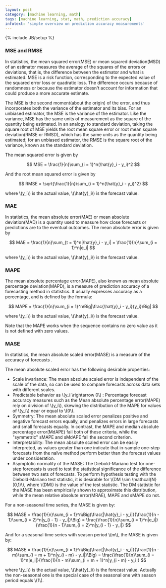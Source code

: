 ```yaml
---
layout: post
category: [machine learning, math]
tags: [machine learning, stat, math, prediction accuracy]
infotext: 'simple overview on prediction accuracy measurements'
---
```

{% include JB/setup %}

<script type="text/javascript" src="http://cdn.mathjax.org/mathjax/latest/MathJax.js?config=TeX-AMS-MML_HTMLorMML"></script>

### MSE and RMSE

In statistics, the mean squared error(MSE) or mean squared deviation(MSD) of an estimator measures 
the average of the squares of the errors or deviations, that is, the difference between the 
estimator and what is estimated. MSE is a risk function, corresponding to the expected value of the 
squared error loss or quadratic loss. The difference occurs because of randomness or because the 
estimator doesn't account for information that could produce a more accurate estimate.

The MSE is the second moment(about the origin) of the error, and thus incorporates both the variance 
of the estimator and its bias. For an unbiased estimator, the MSE is the variance of the estimator. 
Like the variance, MSE has the same units of measurement as the square of the quantity being 
estimated. In an analogy to standard deviation, taking the square root of MSE yields the 
root mean square error or root mean square deviation(RMSE or RMSD), which has the same units as the 
quantity being estimated; for an unbiased estimator, the RMSE is the square root of the variance, 
known as the standard deviation.

The mean squared error is given by

$$
MSE = \frac{1}{n}\sum_{i = 1}^n(\hat{y}_i - y_i)^2
$$

And the root mean squared error is given by

$$
RMSE = \sqrt{\frac{1}{n}\sum_{i = 1}^n(\hat{y}_i - y_i)^2}
$$

where \\(y_i\\) is the actual value, \\(\hat{y}_i\\) is the forecast value.

### MAE

In statistics, the mean absolute error(MAE) or mean absolute deviation(MAD) is a quantity used to 
measure how close forecasts or predictions are to the eventual outcomes. The mean absolute error 
is given by

$$
MAE = \frac{1}{n}\sum_{t = 1}^n|\hat{y}_i - y_i| = \frac{1}{n}\sum_{i = 1}^n|e_i|
$$

where \\(y_i\\) is the actual value, \\(\hat{y}_i\\) is the forecast value.

### MAPE

The mean absolute percentage error(MAPE), also known as mean absolute percentage deviation(MAPD), is 
a measure of prediction accuracy of a forecasting method in statistics. It usually expresses accuracy 
as a percentage, and is defined by the formula:

$$
MAPE = \frac{1}{n}\sum_{i = 1}^n\Big|\frac{\hat{y}_i - y_i}{y_i}\Big|
$$

where \\(y_i\\) is the actual value, \\(\hat{y}_i\\) is the forecast value.

Note that the MAPE works when the sequence contains no zero value as it is not defined with zero 
values.

### MASE

In statistics, the mean absolute scaled error(MASE) is a measure of the accuracy of forecasts .

The mean absolute scaled error has the following desirable properties:

- Scale invariance: The mean absolute scaled error is independent of the scale of the data, so can 
be used to compare forecasts across data sets with different scales.
- Predictable behavior as \\(y_i \rightarrow 0\\) : Percentage forecast accuracy measures such as 
the Mean absolute percentage error(MAPE) rely on division of \\(y_i\\), skewing the distribution of 
the MAPE for values of \\(y_i\\) near or equal to \\(0\\).
- Symmetry: The mean absolute scaled error penalizes positive and negative forecast errors equally, 
and penalizes errors in large forecasts and small forecasts equally. In contrast, the MAPE and 
median absolute percentage error(MdAPE) fail both of these criteria, while the "symmetric" sMAPE and 
sMdAPE fail the second criterion.
- Interpretability: The mean absolute scaled error can be easily interpreted, as values greater 
than one indicate that in-sample one-step forecasts from the naïve method perform better than the 
forecast values under consideration.
- Asymptotic normality of the MASE: The Diebold-Mariano test for one-step forecasts is used to test 
the statistical significance of the difference between two sets of forecasts. To perform hypothesis 
testing with the Diebold-Mariano test statistic, it is desirable for \\(DM \sim \mathcal{N}(0,1)\\), 
where \\(DM\\) is the value of the test statistic. The DM statistic for the MASE has been 
empirically shown to approximate this distribution, while the mean relative absolute error(MRAE), 
MAPE and sMAPE do not.

For a non-seasonal time series, the MASE is given by:

$$
MASE = \frac{1}{n}\sum_{i = 1}^n\Big(\frac{|\hat{y}_i - y_i|}{\frac{1}{n - 1}\sum_{i = 2}^n|y_{i - 1} - y_i|}\Big) = \frac{\frac{1}{n}\sum_{i = 1}^n|e_i|}{\frac{1}{n - 1}\sum_{i = 2}^n|y_{i - 1} - y_i|}
$$

And for a seasonal time series with season period \\(m\\), the MASE is given by:

$$
MASE = \frac{1}{n}\sum_{i = 1}^n\Big(\frac{|\hat{y}_i - y_i|}{\frac{1}{n - m}\sum_{i = m + 1}^n|y_{i - m} - y_i|}\Big) = \frac{\frac{1}{n}\sum_{i = 1}^n|e_i|}{\frac{1}{n - m}\sum_{i = m + 1}^n|y_{i - m} - y_i|}
$$

where \\(y_i\\) is the actual value, \\(\hat{y}_i\\) is the forecast value. Actually the non-seasonal 
one is the special case of the seasonal one with season period equals \\(1\\).